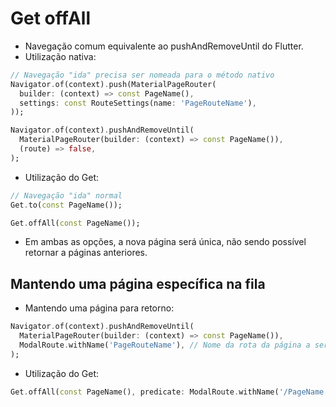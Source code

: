 # Get offAll

- Navegação comum equivalente ao pushAndRemoveUntil do Flutter.
- Utilização nativa:
```dart
// Navegação "ida" precisa ser nomeada para o método nativo
Navigator.of(context).push(MaterialPageRouter(
  builder: (context) => const PageName(),
  settings: const RouteSettings(name: 'PageRouteName'),
));
```
```dart
Navigator.of(context).pushAndRemoveUntil(
  MaterialPageRouter(builder: (context) => const PageName()),
  (route) => false,
);
```

- Utilização do Get:
```dart
// Navegação "ida" normal
Get.to(const PageName());
```
```dart
Get.offAll(const PageName());
```

- Em ambas as opções, a nova página será única, não sendo possível retornar a páginas anteriores.

## Mantendo uma página específica na fila

- Mantendo uma página para retorno:
```dart
Navigator.of(context).pushAndRemoveUntil(
  MaterialPageRouter(builder: (context) => const PageName()),
  ModalRoute.withName('PageRouteName'), // Nome da rota da página a ser mantida na fila
);
```

- Utilização do Get:
```dart
Get.offAll(const PageName(), predicate: ModalRoute.withName('/PageName'));
```